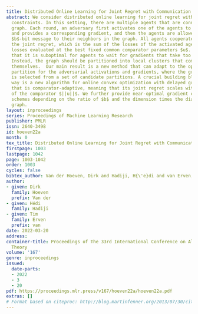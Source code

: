 ```yaml
---
title: Distributed Online Learning for Joint Regret with Communication Constraints
abstract: We consider distributed online learning for joint regret with communication
  constraints. In this setting, there are multiple agents that are connected in a
  graph. Each round, an adversary first activates one of the agents to issue a prediction
  and provides a corresponding gradient, and then the agents are allowed to send a
  $b$-bit message to their neighbors in the graph. All agents cooperate to control
  the joint regret, which is the sum of the losses of the activated agents minus the
  losses evaluated at the best fixed common comparator parameters $u$. We observe
  that it is suboptimal for agents to wait for gradients that take too long to arrive.
  Instead, the graph should be partitioned into local clusters that communicate among
  themselves.  Our main result is a new method that can adapt to the optimal graph
  partition for the adversarial activations and gradients, where the graph partition
  is selected from a set of candidate partitions. A crucial building block along the
  way is a new algorithm for online convex optimization with delayed gradient information
  that is comparator-adaptive, meaning that its joint regret scales with the norm
  of the comparator $||u||$. We further provide near-optimal gradient compression
  schemes depending on the ratio of $b$ and the dimension times the diameter of the
  graph.
layout: inproceedings
series: Proceedings of Machine Learning Research
publisher: PMLR
issn: 2640-3498
id: hoeven22a
month: 0
tex_title: Distributed Online Learning for Joint Regret with Communication Constraints
firstpage: 1003
lastpage: 1042
page: 1003-1042
order: 1003
cycles: false
bibtex_author: Van der Hoeven, Dirk and Hadiji, H{\'e}di and van Erven, Tim
author:
- given: Dirk
  family: Hoeven
  prefix: Van der
- given: Hédi
  family: Hadiji
- given: Tim
  family: Erven
  prefix: van
date: 2022-03-20
address:
container-title: Proceedings of The 33rd International Conference on Algorithmic Learning
  Theory
volume: '167'
genre: inproceedings
issued:
  date-parts:
  - 2022
  - 3
  - 20
pdf: https://proceedings.mlr.press/v167/hoeven22a/hoeven22a.pdf
extras: []
# Format based on citeproc: http://blog.martinfenner.org/2013/07/30/citeproc-yaml-for-bibliographies/
---
```

